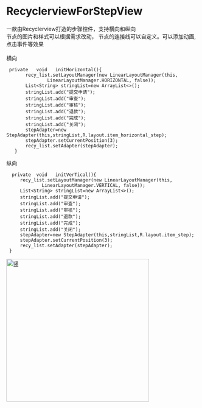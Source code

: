 # RecyclerviewForStepView
一款由Recyclerview打造的步骤控件，支持横向和纵向<br>
节点的图片和样式可以根据需求改动， 节点的连接线可以自定义。可以添加动画,点击事件等效果<br><br>
横向
```
 private   void   initHorizontal(){
       recy_list.setLayoutManager(new LinearLayoutManager(this,
               LinearLayoutManager.HORIZONTAL, false));
       List<String> stringList=new ArrayList<>();
       stringList.add("提交申请");
       stringList.add("审查");
       stringList.add("审核");
       stringList.add("退款");
       stringList.add("完成");
       stringList.add("关闭");
       stepAdapter=new StepAdapter(this,stringList,R.layout.item_horizontal_step);
       stepAdapter.setCurrentPosition(3);
       recy_list.setAdapter(stepAdapter);
   }
   ```
   
  纵向
  ```
    private  void   initVerTical(){
       recy_list.setLayoutManager(new LinearLayoutManager(this,
               LinearLayoutManager.VERTICAL, false));
       List<String> stringList=new ArrayList<>();
       stringList.add("提交申请");
       stringList.add("审查");
       stringList.add("审核");
       stringList.add("退款");
       stringList.add("完成");
       stringList.add("关闭");
       stepAdapter=new StepAdapter(this,stringList,R.layout.item_step);
       stepAdapter.setCurrentPosition(3);
       recy_list.setAdapter(stepAdapter);
   }
   ```
   <img src="https://github.com/sky8650/RecyclerviewForStepView/blob/master/app/img/%E5%BE%AE%E4%BF%A1%E5%9B%BE%E7%89%87_20181227092629.png"
   width="375" alt="竖"/><br>
   

    
